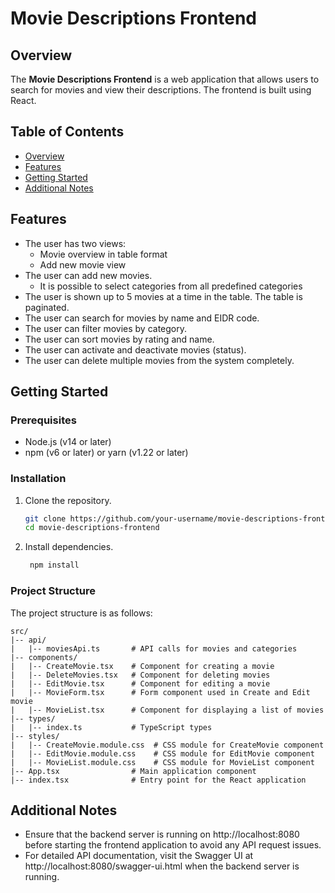 # Movie Descriptions Frontend

## Overview

The **Movie Descriptions Frontend** is a web application that allows users to search for movies and view their descriptions. The frontend is built using React.

## Table of Contents

- [Overview](#overview)
- [Features](#features)
- [Getting Started](#getting-started)
- [Additional Notes](#additional-notes)

## Features
-  The user has two views:
   -  Movie overview in table format
   -  Add new movie view
-  The user can add new movies.
   -  It is possible to select categories from all predefined categories
-  The user is shown up to 5 movies at a time in the table. The table is paginated.
-  The user can search for movies by name and EIDR code.
-  The user can filter movies by category.
-  The user can sort movies by rating and name.
-  The user can activate and deactivate movies (status).
-  The user can delete multiple movies from the system completely.

## Getting Started
### Prerequisites
- Node.js (v14 or later)
- npm (v6 or later) or yarn (v1.22 or later)

### Installation
1. Clone the repository.
   ```sh
   git clone https://github.com/your-username/movie-descriptions-frontend.git
   cd movie-descriptions-frontend
   ```
   
2. Install dependencies.
   ```sh
    npm install
    ```

### Project Structure
The project structure is as follows:
```
src/
|-- api/
|   |-- moviesApi.ts       # API calls for movies and categories
|-- components/
|   |-- CreateMovie.tsx    # Component for creating a movie
|   |-- DeleteMovies.tsx   # Component for deleting movies
|   |-- EditMovie.tsx      # Component for editing a movie
|   |-- MovieForm.tsx      # Form component used in Create and Edit movie
|   |-- MovieList.tsx      # Component for displaying a list of movies
|-- types/
|   |-- index.ts           # TypeScript types
|-- styles/
|   |-- CreateMovie.module.css  # CSS module for CreateMovie component
|   |-- EditMovie.module.css    # CSS module for EditMovie component
|   |-- MovieList.module.css    # CSS module for MovieList component
|-- App.tsx                # Main application component
|-- index.tsx              # Entry point for the React application
```

## Additional Notes
- Ensure that the backend server is running on http://localhost:8080 before starting the frontend application to avoid any API request issues.
- For detailed API documentation, visit the Swagger UI at http://localhost:8080/swagger-ui.html when the backend server is running.
